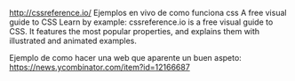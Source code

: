 http://cssreference.io/
Ejemplos en vivo de como funciona css
A free visual guide to CSS
Learn by example: cssreference.io is a free visual guide to CSS. It features the most popular properties, and explains them with illustrated and animated examples.

Ejemplo de como hacer una web que aparente un buen aspeto:
https://news.ycombinator.com/item?id=12166687
